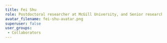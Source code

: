 ```yaml
---
title: Fei Shu
role: Postdoctoral researcher at McGill University, and Senior researcher at Hangzhou Dianzi University
avatar_filename: fei-shu-avatar.png 
superuser: false
user_groups:
 - Collaborators
---
```

